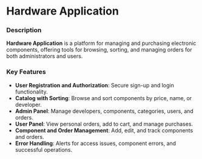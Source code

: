 # Hardware Application

### Description
**Hardware Application** is a platform for managing and purchasing electronic components, offering tools for browsing, sorting, and managing orders for both administrators and users.

### Key Features
- **User Registration and Authorization**: Secure sign-up and login functionality.
- **Catalog with Sorting**: Browse and sort components by price, name, or developer.
- **Admin Panel**: Manage developers, components, categories, users, and orders.
- **User Panel**: View personal orders, add to cart, and manage purchases.
- **Component and Order Management**: Add, edit, and track components and orders.
- **Error Handling**: Alerts for access issues, component errors, and successful operations.
